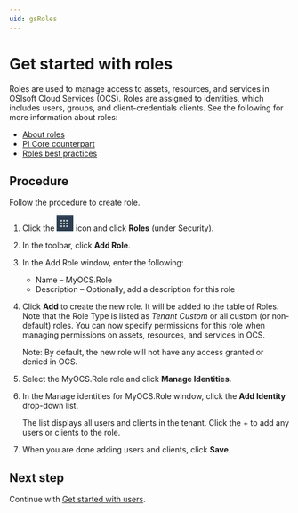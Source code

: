```yaml
---
uid: gsRoles
---
```

# Get started with roles

Roles are used to manage access to assets, resources, and services in OSIsoft Cloud Services (OCS). Roles are assigned to identities, which includes users, groups, and client-credentials clients. See the following for more information about roles:

- [About roles](xref:ccRoles)
- [PI Core counterpart](xref:ccRoles#roles-pi-core)
- [Roles best practices](xref:ccRoles#roles-bp)

## Procedure

Follow the procedure to create role.

1. Click the ![Menu icon](images/menu-icon.png) icon and click **Roles** (under Security).

1. In the toolbar, click **Add Role**.

1. In the Add Role window, enter the following:
   - Name  &ndash; MyOCS.Role
   - Description &ndash; Optionally, add a description for this role
   
1. Click **Add** to create the new role. It will be added to the table of Roles. Note that the Role Type is listed as *Tenant Custom* or all custom (or non-default) roles. You can now specify permissions for this role when managing permissions on assets, resources, and services in OCS.

    Note: By default, the new role will not have any access granted or denied in OCS.
    
1. Select the MyOCS.Role role and  click **Manage Identities**.

1. In the Manage identities for MyOCS.Role window, click the **Add Identity** drop-down list. 

    The list displays all users and clients in the tenant. Click the + to add any users or clients to the role.

1. When you are done adding users and clients, click **Save**.

## Next step

Continue with [Get started with users](xref:gsUsers).

